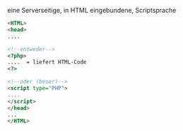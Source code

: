 eine Serverseitige, in HTML eingebundene, Scriptsprache

~~~html
<HTML>
<head>
....

<!--entweder-->
<?php>
....  = liefert HTML-Code
<?>

<!--oder (beser)-->
<script type="PHP">
....
</script>
</head>
...
</HTML>
~~~